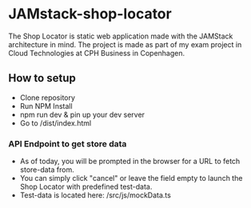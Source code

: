 # JAMstack-shop-locator
The Shop Locator is static web application made with the JAMStack architecture in mind. The project is made as part of my exam project in Cloud Technologies at CPH Business in Copenhagen.
## How to setup
- Clone repository
- Run NPM Install
- npm run dev & pin up your dev server
- Go to /dist/index.html

### API Endpoint to get store data
- As of today, you will be prompted in the browser for a URL to fetch store-data from.
- You can simply click "cancel" or leave the field empty to launch the Shop Locator with predefined test-data.
- Test-data is located here: /src/js/mockData.ts
